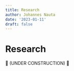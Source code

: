 ```yaml
---
title: Research
author: Johannes Nauta
date: '2023-01-11'
draft: false
---
```

# Research

:construction: (UNDER CONSTRUCTION) :construction:
